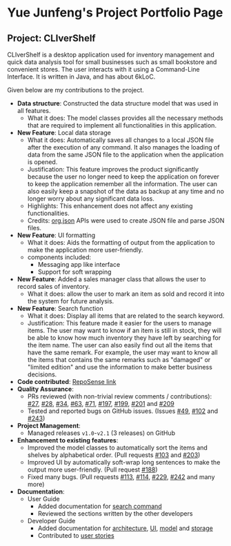 # Yue Junfeng's Project Portfolio Page

## Project: CLIverShelf

CLIverShelf is a desktop application used for inventory management and quick data analysis tool for small businesses such as small bookstore and convenient stores. The user interacts with it using a Command-Line Interface. It is written in Java, and has about 6kLoC.

Given below are my contributions to the project.

* **Data structure**: Constructed the data structure model that was used in all features.
  * What it does: The model classes provides all the necessary methods that are required to implement all functionalities in this application.
* **New Feature**: Local data storage
  * What it does: Automatically saves all changes to a local JSON file after the execution of any command. It also manages the loading of data from the same JSON file to the application when the application is opened.
  * Justification: This feature improves the product significantly because the user no longer need to keep the application on forever to keep the application remember all the information. The user can also easily keep a snapshot of the data as backup at any time and no longer worry about any significant data loss.
  * Highlights: This enhancement does not affect any existing functionalities.
  * Credits: [org.json](https://mvnrepository.com/artifact/org.json/json) APIs were used to create JSON file and parse JSON files.
* **New Feature**: UI formatting
  * What it does: Aids the formatting of output from the application to make the application more user-friendly.
  * components included:
    * Messaging app like interface
    * Support for soft wrapping
* **New Feature**: Added a sales manager class that allows the user to record sales of inventory.
  * What it does: allow the user to mark an item as sold and record it into the system for future analysis.
* **New Feature**: Search function
  * What it does: Display all items that are related to the search keyword.
  * Justification: This feature made it easier for the users to manage items. The user may want to know if an item is still in stock, they will be able to know how much inventory they have left by searching for the item name. The user can also easily find out all the items that have the same remark. For example, the user may want to know all the items that contains the same remarks such as "damaged" or "limited edition" and use the information to make better business decisions.
* **Code contributed**: [RepoSense link](https://nus-cs2113-ay2122s1.github.io/tp-dashboard/?search=yuejunfeng0909&sort=groupTitle&sortWithin=title&since=2021-09-25&timeframe=commit&mergegroup=&groupSelect=groupByRepos&breakdown=false&tabOpen=true&tabType=authorship&tabAuthor=yuejunfeng0909&tabRepo=AY2122S1-CS2113T-F11-4%2Ftp%5Bmaster%5D&authorshipIsMergeGroup=false&authorshipFileTypes=docs~functional-code~test-code~other&authorshipIsBinaryFileTypeChecked=false)
* **Quality Assurance**:
  * PRs reviewed (with non-trivial review comments / contributions): [#27](https://github.com/AY2122S1-CS2113T-F11-4/tp/pull/27), [#28](https://github.com/AY2122S1-CS2113T-F11-4/tp/pull/28), [#34](https://github.com/AY2122S1-CS2113T-F11-4/tp/pull/34), [#63](https://github.com/AY2122S1-CS2113T-F11-4/tp/pull/63), [#71](https://github.com/AY2122S1-CS2113T-F11-4/tp/pull/71), [#197](https://github.com/AY2122S1-CS2113T-F11-4/tp/pull/197), [#199](https://github.com/AY2122S1-CS2113T-F11-4/tp/pull/199), [#201](https://github.com/AY2122S1-CS2113T-F11-4/tp/pull/201) and [#209](https://github.com/AY2122S1-CS2113T-F11-4/tp/pull/209)
  * Tested and reported bugs on GitHub issues. (Issues [#49](https://github.com/AY2122S1-CS2113T-F11-4/tp/issues/49), [#102](https://github.com/AY2122S1-CS2113T-F11-4/tp/issues/102) and [#243](https://github.com/AY2122S1-CS2113T-F11-4/tp/issues/243))
* **Project Management**:
  * Managed releases `v1.0`-`v2.1` (3 releases) on GitHub
* **Enhancement to existing features**:
  * Improved the model classes to automatically sort the items and shelves by alphabetical order. (Pull requests [#103](https://github.com/AY2122S1-CS2113T-F11-4/tp/pull/103) and [#203](https://github.com/AY2122S1-CS2113T-F11-4/tp/pull/203))
  * Improved UI by automatically soft-wrap long sentences to make the output more user-friendly. (Pull request [#188](https://github.com/AY2122S1-CS2113T-F11-4/tp/pull/188))
  * Fixed many bugs. (Pull requests [#113](https://github.com/AY2122S1-CS2113T-F11-4/tp/pull/113), [#114](https://github.com/AY2122S1-CS2113T-F11-4/tp/pull/114), [#229](https://github.com/AY2122S1-CS2113T-F11-4/tp/pull/229), [#242](https://github.com/AY2122S1-CS2113T-F11-4/tp/pull/242) and many more)
* **Documentation**:
  * User Guide
    * Added documentation for [search command](https://ay2122s1-cs2113t-f11-4.github.io/tp/UserGuide.html#search-for-item)
    * Reviewed the sections written by the other developers
  * Developer Guide
    * Added documentation for [architecture](https://ay2122s1-cs2113t-f11-4.github.io/tp/DeveloperGuide.html#architecture), [UI](https://ay2122s1-cs2113t-f11-4.github.io/tp/DeveloperGuide.html#ui-component), [model](https://ay2122s1-cs2113t-f11-4.github.io/tp/DeveloperGuide.html#model-component) and [storage](https://ay2122s1-cs2113t-f11-4.github.io/tp/DeveloperGuide.html#storage-component)
    * Contributed to [user stories](https://ay2122s1-cs2113t-f11-4.github.io/tp/DeveloperGuide.html#user-stories)